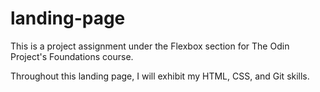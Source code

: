 # landing-page

This is a project assignment under the Flexbox section for The Odin Project's Foundations course.

Throughout this landing page, I will exhibit my HTML, CSS, and Git skills.